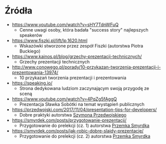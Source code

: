 # Źródła

* <https://www.youtube.com/watch?v=sHY7TdnWFuQ>
    + Cenne uwagi osoby, która badała "success story" najlepszych speakerów
* <https://www.fiszki.pl/lift/lp,1620.html>
    + Wskazówki stworzone przez zespół Fiszki (autorstwa Piotra Buckiego)
* <https://www.kainos.pl/blog/grzechy-prezentacji-technicznych/>
    + Grzechy prezentacji technicznych
* <http://www.conowego.pl/porady/10-przykazan-tworzenia-prezentacji-i-prezentowania-13974/>
    + 10 przykazań tworzenia prezentacji i prezentowania
* <https://speaking.io/>
    + Strona dedykowana ludziom zaczynającym swoją przygodę ze sceną
* <https://www.youtube.com/watch?v=4PqZg5fAggQ>
    + Prezentacja Sławka Sobótki na temat wystąpień publicznych
* <https://przedwojski.com/2017/11/04/presentation-tips-for-developers/>
    + Dobre praktyki autorstwa [Szymona Przedwojskiego](https://twitter.com/sprzedwojski)
* <https://smyrdek.com/posts/przygotowanie-prezentacji/>
    + Przygotowanie do prelekcji (cz. 1) autorstwa [Przemka Smyrdka](https://twitter.com/psmyrdek)
* <https://smyrdek.com/posts/jak-robic-dobre-slajdy-prezentacje/>
    + Przygotowanie do prelekcji (cz. 2) autorstwa [Przemka Smyrdka](https://twitter.com/psmyrdek)
